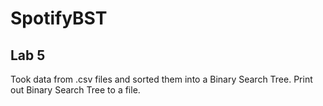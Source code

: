 # SpotifyBST

## Lab 5

Took data from .csv files and sorted them into a Binary Search Tree.
Print out Binary Search Tree to a file.
